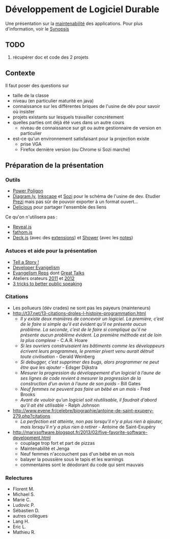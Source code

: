 # Développement de Logiciel Durable

Une présentation sur la [maintenabilité](http://en.wikipedia.org/wiki/Maintainability) des applications. 
Pour plus d'information, voir le [Synopsis](https://github.com/lcottereau/maintainability-slides/wiki/Synopsis)

## TODO

1. récupérer doc et code des 2 projets

## Contexte

Il faut poser des questions sur
* taille de la classe
* niveau (en particulier maturité en java)
* connaissance sur les différentes briques de l'usine de dév pour savoir où insister
* projets existants sur lesquels travailler concrètement
* quelles parties ont déjà été vues dans un autre cours
    * niveau de connaissance sur git ou autre gestionnaire de version en particulier
* est-ce qu'un environnement satisfaisant pour la projection existe 
    * prise VGA
    * Firefox dernière version (ou Chrome si Sozi marche)

## Préparation de la présentation
### Outils

* [Power Poligon](https://hacks.mozilla.org/2013/01/power-polygon-html5-slides-with-theming-and-much-more/)
* [Diagram.ly](http://www.diagram.ly/), [Inkscape](http://inkscape.org/?lang=fr) et [Sozi](http://sozi.baierouge.fr/wiki/fr:bienvenue) pour le schéma de l'usine de dev. Etudier [Prezi](http://prezi.com/) mais pas sûr de pouvoir exporter à un format ouvert...
* [Delicious](http://www.delicious.com) pour partager l'ensemble des liens

Ce qu'on n'utilisera pas :
* [Reveal.js](https://github.com/hakimel/reveal.js)
* [fathom.js](http://markdalgleish.com/projects/fathom/)
* [Deck.js](http://imakewebthings.com/deck.js/) (avec des [extensions](http://home.heeere.com/tech-deckjs-ext.html)) et [Shower](https://github.com/pepelsbey/shower) (avec les [notes](http://christianheilmann.com/2012/08/15/browsers-have-a-presenter-mode-console-info/))

### Astuces et aide pour la présentation
* [Tell a Story !](http://fr.slideshare.net/andywhitlock/how-to-do-presentations-that-dont-induce-suicide)
* [Developer Evangelism](http://developer-evangelism.com/slides.php)
* [Evangelism Reps](https://wiki.mozilla.org/ReMo/SIGs/Evangelism_Reps/Evangelism_Reps_Toolkit) dont [Great Talks](https://wiki.mozilla.org/Evangelism_Reps_Training_Program/GreatTalks)
* Ateliers orateurs [2011](http://www.paris-web.fr/actualites/2011/05/compte-rendu-atelier-orateurs.php) et [2012](http://www.paris-web.fr/actualites/2012/05/compte-rendu-de-latelier-orateurs-2012.php)
* [3 tricks to better public speaking](http://neiljoglekar.com/what-i-learned-from-our-guest-lecture-at-cmu)

### Citations
* Les pollueurs (dév crades) ne sont pas les payeurs (mainteneurs)
* <http://t37.net/13-citations-droles-l-histoire-programmation.html>
    * _Il y existe deux manières de concevoir un logiciel. La première, c’est de le faire si simple qu’il est évident qu’il ne présente aucun problème. La seconde, c’est de le faire si compliqué qu’il ne présente aucun problème évident. La première méthode est de loin la plus complexe_ - C.A.R. Hoare
    * _Si les ouvriers construisaient les bâtiments comme les développeurs écrivent leurs programmes, le premier pivert venu aurait détruit toute civilisation_ - Gerald Weinberg
    * _Si debugger, c’est supprimer des bugs, alors programmer ne peut être que les ajouter_ - Edsger Dijkstra
    * _Mesurer la progression du développement d’un logiciel à l’aune de ses lignes de code revient à mesurer la progression de la construction d’un avion à l’aune de son poids_ - Bill Gates
    * _Neuf femmes ne peuvent pas faire un bébé en un mois_ - Fred Brooks
    * _Avant de vouloir qu’un logiciel soit réutilisable, il faudrait d’abord qu’il ait été utilisable_ - Ralph Johnson
* <http://www.evene.fr/celebre/biographie/antoine-de-saint-exupery-279.php?citations>
    * _La perfection est atteinte, non pas lorsqu'il n'y a plus rien à ajouter, mais lorsqu'il n'y a plus rien à retirer_ - Antoine de Saint-Exupéry
* <http://marxsoftware.blogspot.fr/2013/02/five-favorite-software-development.html>
    * couplage trop fort et part de pizzas
    * Maintenabilité et Jenga
    * Neuf femmes n'accouchent pas d'un bébé en un mois
    * balayer la poussière sous le tapis et les warnings
    * commentaires sont le déodorant du code qui sent mauvais

### Relectures
* Florent M.
* Michael S.
* Marie C.
* Ludovic P.
* Sébastien D.
* autres collègues
* Lang H.
* Eric L.
* Mathieu R.
